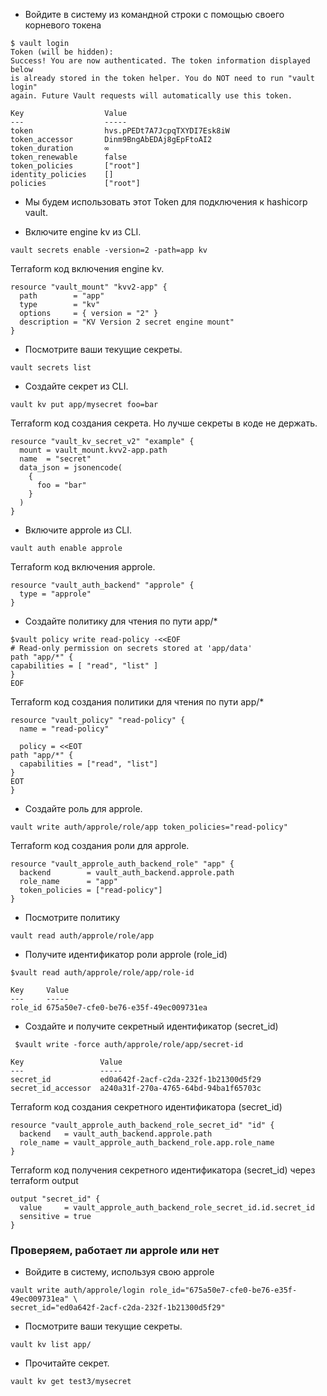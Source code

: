 
- Войдите в систему из командной строки с помощью своего корневого токена
```shell
$ vault login
Token (will be hidden): 
Success! You are now authenticated. The token information displayed below
is already stored in the token helper. You do NOT need to run "vault login"
again. Future Vault requests will automatically use this token.

Key                  Value
---                  -----
token                hvs.pPEDt7A7JcpqTXYDI7Esk8iW
token_accessor       Dinm9BngAbEDAj8gEpFtoAI2
token_duration       ∞
token_renewable      false
token_policies       ["root"]
identity_policies    []
policies             ["root"]
```

- Мы будем использовать этот Token для подключения к hashicorp vault.

- Включите engine kv из CLI.
```shell
vault secrets enable -version=2 -path=app kv
```

Terraform код включения engine kv.
```hcl
resource "vault_mount" "kvv2-app" {
  path        = "app"
  type        = "kv"
  options     = { version = "2" }
  description = "KV Version 2 secret engine mount"
}
```

- Посмотрите ваши текущие секреты.
```shell
vault secrets list
```

- Создайте секрет из CLI.
```shell
vault kv put app/mysecret foo=bar
```

Terraform код создания секрета. Но лучше секреты в коде не держать.
```hcl
resource "vault_kv_secret_v2" "example" {
  mount = vault_mount.kvv2-app.path
  name  = "secret"
  data_json = jsonencode(
    {
      foo = "bar"
    }
  )
}
```

- Включите approle из CLI.
```shell
vault auth enable approle
```

Terraform код включения approle.
```hcl
resource "vault_auth_backend" "approle" {
  type = "approle"
}
```

- Создайте политику для чтения по пути app/*
```shell
$vault policy write read-policy -<<EOF
# Read-only permission on secrets stored at 'app/data'
path "app/*" {
capabilities = [ "read", "list" ]
}
EOF
```

Terraform код создания политики для чтения по пути app/*
```hcl
resource "vault_policy" "read-policy" {
  name = "read-policy"

  policy = <<EOT
path "app/*" {
  capabilities = ["read", "list"]
}
EOT
}
```

- Создайте роль для approle.
```shell
vault write auth/approle/role/app token_policies="read-policy"
```

Terraform код создания роли для approle.
```hcl
resource "vault_approle_auth_backend_role" "app" {
  backend        = vault_auth_backend.approle.path
  role_name      = "app"
  token_policies = ["read-policy"]
}
```


- Посмотрите политику
```shell
vault read auth/approle/role/app
```


- Получите идентификатор роли approle (role_id)
```shell
$vault read auth/approle/role/app/role-id

Key     Value
---     -----
role_id 675a50e7-cfe0-be76-e35f-49ec009731ea
```


- Создайте и получите секретный идентификатор (secret_id)
```shell
 $vault write -force auth/approle/role/app/secret-id

Key                 Value
---                 -----
secret_id           ed0a642f-2acf-c2da-232f-1b21300d5f29
secret_id_accessor  a240a31f-270a-4765-64bd-94ba1f65703c
```

Terraform код создания секретного идентификатора (secret_id)
```hcl
resource "vault_approle_auth_backend_role_secret_id" "id" {
  backend   = vault_auth_backend.approle.path
  role_name = vault_approle_auth_backend_role.app.role_name
}
```


Terraform код получения секретного идентификатора (secret_id) через terraform output
```hcl
output "secret_id" {
  value     = vault_approle_auth_backend_role_secret_id.id.secret_id
  sensitive = true
}
```


### Проверяем, работает ли approle или нет
- Войдите в систему, используя свою approle
```shell
vault write auth/approle/login role_id="675a50e7-cfe0-be76-e35f-49ec009731ea" \
secret_id="ed0a642f-2acf-c2da-232f-1b21300d5f29"
```


- Посмотрите ваши текущие секреты.
```shell
vault kv list app/
```


- Прочитайте секрет.
```shell
vault kv get test3/mysecret
```
